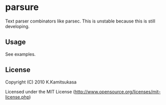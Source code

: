 # parsure

Text parser combinators like parsec. This is unstable because this is still developing.

## Usage

See examples.

## License

Copyright (C) 2010 K.Kamitsukasa

Licensed under the MIT License (http://www.opensource.org/licenses/mit-license.php)
